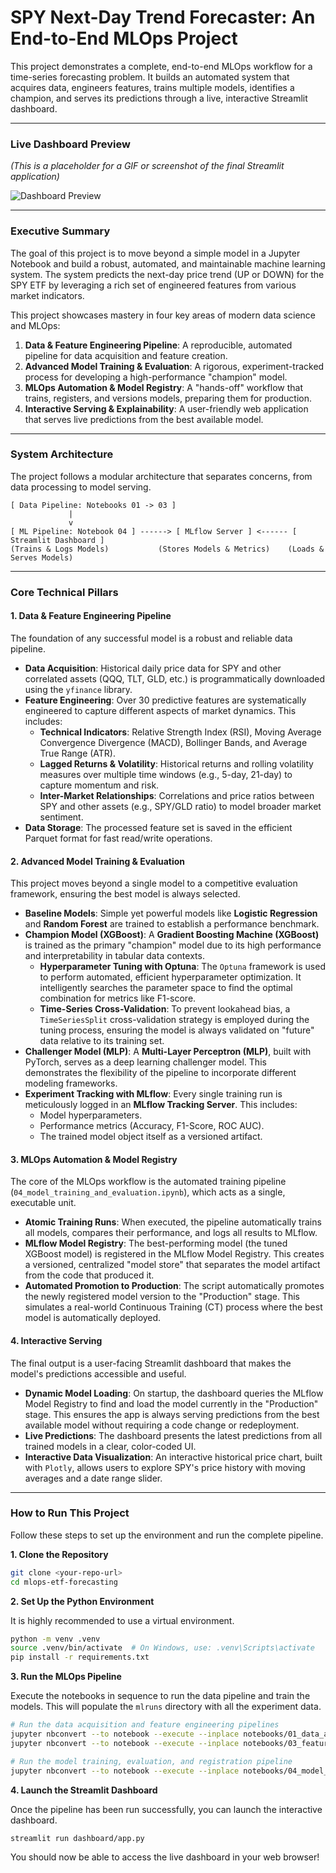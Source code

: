 # SPY Next-Day Trend Forecaster: An End-to-End MLOps Project

This project demonstrates a complete, end-to-end MLOps workflow for a time-series forecasting problem. It builds an automated system that acquires data, engineers features, trains multiple models, identifies a champion, and serves its predictions through a live, interactive Streamlit dashboard.

---

### Live Dashboard Preview

*(This is a placeholder for a GIF or screenshot of the final Streamlit application)*

![Dashboard Preview](https://via.placeholder.com/800x400.png?text=Live+Dashboard+Screenshot+Here)

---

### Executive Summary

The goal of this project is to move beyond a simple model in a Jupyter Notebook and build a robust, automated, and maintainable machine learning system. The system predicts the next-day price trend (UP or DOWN) for the SPY ETF by leveraging a rich set of engineered features from various market indicators.

This project showcases mastery in four key areas of modern data science and MLOps:
1.  **Data & Feature Engineering Pipeline**: A reproducible, automated pipeline for data acquisition and feature creation.
2.  **Advanced Model Training & Evaluation**: A rigorous, experiment-tracked process for developing a high-performance "champion" model.
3.  **MLOps Automation & Model Registry**: A "hands-off" workflow that trains, registers, and versions models, preparing them for production.
4.  **Interactive Serving & Explainability**: A user-friendly web application that serves live predictions from the best available model.

---

### System Architecture

The project follows a modular architecture that separates concerns, from data processing to model serving.

```text
[ Data Pipeline: Notebooks 01 -> 03 ]
             |
             v
[ ML Pipeline: Notebook 04 ] ------> [ MLflow Server ] <------ [ Streamlit Dashboard ]
(Trains & Logs Models)           (Stores Models & Metrics)    (Loads & Serves Models)
```

---

### Core Technical Pillars

#### 1. Data & Feature Engineering Pipeline

The foundation of any successful model is a robust and reliable data pipeline.

-   **Data Acquisition**: Historical daily price data for SPY and other correlated assets (QQQ, TLT, GLD, etc.) is programmatically downloaded using the `yfinance` library.
-   **Feature Engineering**: Over 30 predictive features are systematically engineered to capture different aspects of market dynamics. This includes:
    -   **Technical Indicators**: Relative Strength Index (RSI), Moving Average Convergence Divergence (MACD), Bollinger Bands, and Average True Range (ATR).
    -   **Lagged Returns & Volatility**: Historical returns and rolling volatility measures over multiple time windows (e.g., 5-day, 21-day) to capture momentum and risk.
    -   **Inter-Market Relationships**: Correlations and price ratios between SPY and other assets (e.g., SPY/GLD ratio) to model broader market sentiment.
-   **Data Storage**: The processed feature set is saved in the efficient Parquet format for fast read/write operations.

#### 2. Advanced Model Training & Evaluation

This project moves beyond a single model to a competitive evaluation framework, ensuring the best model is always selected.

-   **Baseline Models**: Simple yet powerful models like **Logistic Regression** and **Random Forest** are trained to establish a performance benchmark.
-   **Champion Model (XGBoost)**: A **Gradient Boosting Machine (XGBoost)** is trained as the primary "champion" model due to its high performance and interpretability in tabular data contexts.
    -   **Hyperparameter Tuning with Optuna**: The `Optuna` framework is used to perform automated, efficient hyperparameter optimization. It intelligently searches the parameter space to find the optimal combination for metrics like F1-score.
    -   **Time-Series Cross-Validation**: To prevent lookahead bias, a `TimeSeriesSplit` cross-validation strategy is employed during the tuning process, ensuring the model is always validated on "future" data relative to its training set.
-   **Challenger Model (MLP)**: A **Multi-Layer Perceptron (MLP)**, built with PyTorch, serves as a deep learning challenger model. This demonstrates the flexibility of the pipeline to incorporate different modeling frameworks.
-   **Experiment Tracking with MLflow**: Every single training run is meticulously logged in an **MLflow Tracking Server**. This includes:
    -   Model hyperparameters.
    -   Performance metrics (Accuracy, F1-Score, ROC AUC).
    -   The trained model object itself as a versioned artifact.

#### 3. MLOps Automation & Model Registry

The core of the MLOps workflow is the automated training pipeline (`04_model_training_and_evaluation.ipynb`), which acts as a single, executable unit.

-   **Atomic Training Runs**: When executed, the pipeline automatically trains all models, compares their performance, and logs all results to MLflow.
-   **MLflow Model Registry**: The best-performing model (the tuned XGBoost model) is registered in the MLflow Model Registry. This creates a versioned, centralized "model store" that separates the model artifact from the code that produced it.
-   **Automated Promotion to Production**: The script automatically promotes the newly registered model version to the "Production" stage. This simulates a real-world Continuous Training (CT) process where the best model is automatically deployed.

#### 4. Interactive Serving

The final output is a user-facing Streamlit dashboard that makes the model's predictions accessible and useful.

-   **Dynamic Model Loading**: On startup, the dashboard queries the MLflow Model Registry to find and load the model currently in the "Production" stage. This ensures the app is always serving predictions from the best available model without requiring a code change or redeployment.
-   **Live Predictions**: The dashboard presents the latest predictions from all trained models in a clear, color-coded UI.
-   **Interactive Data Visualization**: An interactive historical price chart, built with `Plotly`, allows users to explore SPY's price history with moving averages and a date range slider.

---

### How to Run This Project

Follow these steps to set up the environment and run the complete pipeline.

**1. Clone the Repository**

```bash
git clone <your-repo-url>
cd mlops-etf-forecasting
```

**2. Set Up the Python Environment**

It is highly recommended to use a virtual environment.

```bash
python -m venv .venv
source .venv/bin/activate  # On Windows, use: .venv\Scripts\activate
pip install -r requirements.txt
```

**3. Run the MLOps Pipeline**

Execute the notebooks in sequence to run the data pipeline and train the models. This will populate the `mlruns` directory with all the experiment data.

```bash
# Run the data acquisition and feature engineering pipelines
jupyter nbconvert --to notebook --execute --inplace notebooks/01_data_acquisition.ipynb
jupyter nbconvert --to notebook --execute --inplace notebooks/03_feature_engineering.ipynb

# Run the model training, evaluation, and registration pipeline
jupyter nbconvert --to notebook --execute --inplace notebooks/04_model_training_and_evaluation.ipynb
```

**4. Launch the Streamlit Dashboard**

Once the pipeline has been run successfully, you can launch the interactive dashboard.

```bash
streamlit run dashboard/app.py
```

You should now be able to access the live dashboard in your web browser!